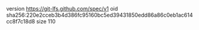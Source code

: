 version https://git-lfs.github.com/spec/v1
oid sha256:220e2cceb3b4d386fc95160bc5ed39431850edd86a86c0eb1ac614cc8f7c18d8
size 110
